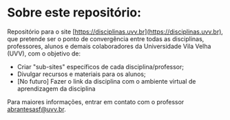 # Sobre este repositório:

Repositório para o site [https://disciplinas.uvv.br](https://disciplinas.uvv.br),
que pretende ser o ponto de convergência entre todas as disciplinas, professores,
alunos e demais colaboradores da Universidade Vila Velha (UVV), com o objetivo
de:

* Criar "sub-sites" específicos de cada disciplina/professor;
* Divulgar recursos e materiais para os alunos;
* [No futuro] Fazer o link da disciplina com o ambiente virtual
  de aprendizagem da disciplina

Para maiores informações, entrar em contato com o professor
[abrantesasf@uvv.br](mailto:abrantesasf@uvv.br).
